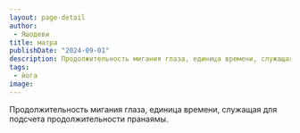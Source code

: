 ```yaml
---
layout: page-detail
author:
 - Яшодеви
title: матра
publishDate: "2024-09-01"
description: Продолжительность мигания глаза, единица времени, служащая для подсчета продолжительности пранаямы.
tags:
 - йога
image: 
---
```

Продолжительность мигания глаза, единица времени, служащая для подсчета продолжительности пранаямы.

